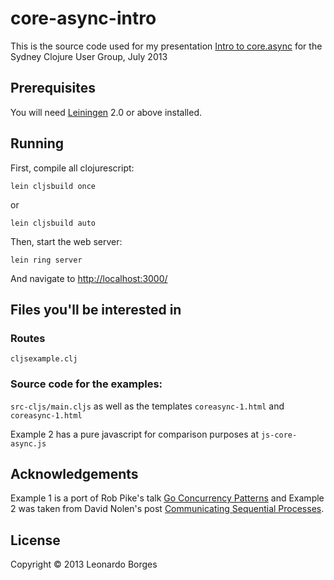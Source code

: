# core-async-intro

This is the source code used for my presentation [Intro to core.async](http://www.slideshare.net/borgesleonardo/intro-to-clojures-coreasync) for the Sydney Clojure User Group, July 2013

## Prerequisites

You will need [Leiningen][1] 2.0 or above installed.

[1]: https://github.com/technomancy/leiningen

## Running

First, compile all clojurescript:

    lein cljsbuild once

or 

	lein cljsbuild auto

Then, start the web server:

    lein ring server
    
And navigate to [http://localhost:3000/](http://localhost:3000/)

## Files you'll be interested in

### Routes

`cljsexample.clj`

### Source code for the examples:

`src-cljs/main.cljs` as well as the templates `coreasync-1.html` and `coreasync-1.html`

Example 2 has a pure javascript for comparison purposes at `js-core-async.js` 

## Acknowledgements

Example 1 is a port of Rob Pike's talk [Go Concurrency Patterns](talks.golang.org/2012/concurrency.slide) and Example 2 was taken from David Nolen's post [Communicating Sequential Processes](http://swannodette.github.io/2013/07/12/communicating-sequential-processes/).

## License

Copyright © 2013 Leonardo Borges
